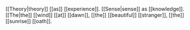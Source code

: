 [[Theory|theory]] [[as]] [[experience]]. [[Sense|sense]] as [[knowledge]]. [[The|the]] [[wind]] [[at]] [[dawn]], [[the]] [[beautiful]] [[stranger]], [[the]] [[sunrise]] [[oath]].
